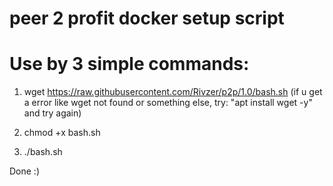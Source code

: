 # peer 2 profit docker setup script

# Use by 3 simple commands:

1. wget https://raw.githubusercontent.com/Rivzer/p2p/1.0/bash.sh
  (if u get a error like wget not found or something else, try: "apt install wget -y" and try again)

2. chmod +x bash.sh

3. ./bash.sh

Done :)
